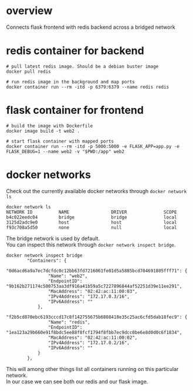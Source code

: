 # overview
Connects flask frontend with redis backend across a bridged network

# redis container for backend
~~~~
# pull latest redis image. Should be a debian buster image
docker pull redis

# run redis image in the background and map ports
docker container run --rm -itd -p 6379:6379 --name redis redis
~~~~

# flask container for frontend
~~~~
# build the image with Dockerfile
docker image build -t web2 .

# start flask container with mapped ports
docker container run --rm -itd -p 5000:5000 -e FLASK_APP=app.py -e FLASK_DEBUG=1 --name web2 -v "$PWD:/app" web2
~~~~

# docker networks
Check out the currently available docker networks through `docker network ls`
~~~~
docker network ls
NETWORK ID          NAME                DRIVER              SCOPE
b4c022eedc04        bridge              bridge              local
3125d2adc9e0        host                host                local
f93c708a5d50        none                null                local
~~~~
The bridge network is used by default.<br>
You can inspect this network through `docker network inspect bridge`.
~~~~
docker network inspect bridge
        "Containers": {
            "0d6acd6a9a7ec7dcfdc0c12bb63fd7216061fe01d5a5885bcd704691805fff71": {
                "Name": "web2",
                "EndpointID": "9b162b271174c500753aa3df916a41b59a5c7227896844af52251d39e11ee291",
                "MacAddress": "02:42:ac:11:00:03",
                "IPv4Address": "172.17.0.3/16",
                "IPv6Address": ""
            },
            "f2b5cd870ebc6193cccd17c8f142755675b6808418e35c25ac6cfd5dab18fec9": {
                "Name": "redis",
                "EndpointID": "1ea123a29b660e91f8bdc5ee88f8fcf1794f8fbb7ec9dcc0be6e8d0d0c6f1834",
                "MacAddress": "02:42:ac:11:00:02",
                "IPv4Address": "172.17.0.2/16",
                "IPv6Address": ""
            }
        },

~~~~
This will among other things list all containers running on this particular network.<br>
In our case we can see both our redis and our flask image.